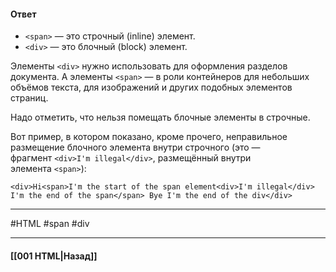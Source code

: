 #### Ответ

- `<span>` — это строчный (inline) элемент.
- `<div>` — это блочный (block) элемент.

Элементы `<div>` нужно использовать для оформления разделов документа. 
А элементы `<span>` — в роли контейнеров для небольших объёмов текста, для изображений и других подобных элементов страниц.  
  
Надо отметить, что нельзя помещать блочные элементы в строчные. 

Вот пример, в котором показано, кроме прочего, неправильное размещение блочного элемента внутри строчного (это — фрагмент `<div>I'm illegal</div>`, размещённый внутри элемента `<span>`):  
  
```
<div>Hi<span>I'm the start of the span element<div>I'm illegal</div> I'm the end of the span</span> Bye I'm the end of the div</div>
```

___
#HTML #span #div 

___

#### [[001 HTML|Назад]]
